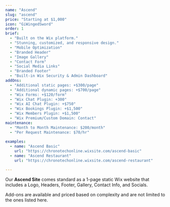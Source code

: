 ```yaml
---
name: "Ascend"
slug: "ascend"
price: "Starting at $1,000"
icon: "GiWingedSword"
order: 1
brief:
  - "Built on the Wix platform."
  - "Stunning, customized, and responsive design."
  - "Mobile Optimization"
  - "Branded Header"
  - "Image Gallery"
  - "Contact Form"
  - "Social Media Links"
  - "Branded Footer"
  - "Built-in Wix Security & Admin Dashboard"
addOns:
  - "Additional static pages: +$300/page"
  - "Additional dynamic pages: +$700/page"
  - "Wix Forms: +$120/form"
  - "Wix Chat Plugin: +300"
  - "Wix AI Chat Plugin: +$750"
  - "Wix Bookings Plugin: +$1,500"
  - "Wix Members Plugin: +$1,500"
  - "Wix Premium/Custom Domain: Contact"
maintenance:
  - "Month to Month Maintenance: $200/month"
  - "Per Request Maintenance: $70/hr"                   
  
examples:
  - name: "Ascend Basic"
    url: "https://chronotechonline.wixsite.com/ascend-basic"
  - name: "Ascend Restaurant"
    url: "https://chronotechonline.wixsite.com/ascend-restaurant"

---
```


Our **Ascend Site** comes standard as a 1-page static Wix website that includes a Logo, Headers, Footer, Gallery, Contact Info, and Socials.

Add-ons are available and priced based on complexity and are not limited to the ones listed here.